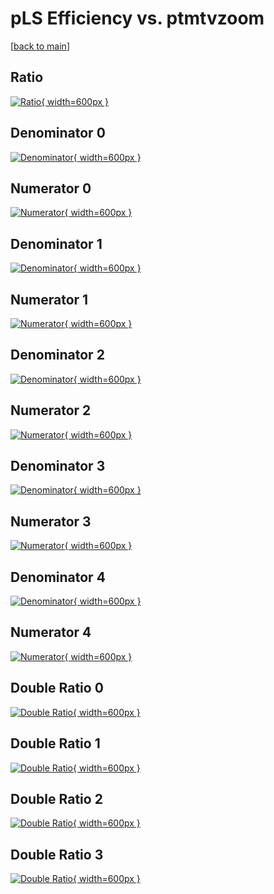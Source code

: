 # pLS Efficiency vs. ptmtvzoom

[[back to main](./)]



## Ratio

[![Ratio](../mtv/var/pLS_xtr_211_-1_eff_ptmtvzoom.png){ width=600px }](../mtv/var/pLS_xtr_211_-1_eff_ptmtvzoom.pdf)

## Denominator 0

[![Denominator](../mtv/den/pLS_xtr_211_-1_eff_ptmtvzoom_den0.png){ width=600px }](../mtv/den/pLS_xtr_211_-1_eff_ptmtvzoom_den0.pdf)

## Numerator 0

[![Numerator](../mtv/num/pLS_xtr_211_-1_eff_ptmtvzoom_num0.png){ width=600px }](../mtv/num/pLS_xtr_211_-1_eff_ptmtvzoom_num0.pdf)

## Denominator 1

[![Denominator](../mtv/den/pLS_xtr_211_-1_eff_ptmtvzoom_den1.png){ width=600px }](../mtv/den/pLS_xtr_211_-1_eff_ptmtvzoom_den1.pdf)

## Numerator 1

[![Numerator](../mtv/num/pLS_xtr_211_-1_eff_ptmtvzoom_num1.png){ width=600px }](../mtv/num/pLS_xtr_211_-1_eff_ptmtvzoom_num1.pdf)

## Denominator 2

[![Denominator](../mtv/den/pLS_xtr_211_-1_eff_ptmtvzoom_den2.png){ width=600px }](../mtv/den/pLS_xtr_211_-1_eff_ptmtvzoom_den2.pdf)

## Numerator 2

[![Numerator](../mtv/num/pLS_xtr_211_-1_eff_ptmtvzoom_num2.png){ width=600px }](../mtv/num/pLS_xtr_211_-1_eff_ptmtvzoom_num2.pdf)

## Denominator 3

[![Denominator](../mtv/den/pLS_xtr_211_-1_eff_ptmtvzoom_den3.png){ width=600px }](../mtv/den/pLS_xtr_211_-1_eff_ptmtvzoom_den3.pdf)

## Numerator 3

[![Numerator](../mtv/num/pLS_xtr_211_-1_eff_ptmtvzoom_num3.png){ width=600px }](../mtv/num/pLS_xtr_211_-1_eff_ptmtvzoom_num3.pdf)

## Denominator 4

[![Denominator](../mtv/den/pLS_xtr_211_-1_eff_ptmtvzoom_den4.png){ width=600px }](../mtv/den/pLS_xtr_211_-1_eff_ptmtvzoom_den4.pdf)

## Numerator 4

[![Numerator](../mtv/num/pLS_xtr_211_-1_eff_ptmtvzoom_num4.png){ width=600px }](../mtv/num/pLS_xtr_211_-1_eff_ptmtvzoom_num4.pdf)

## Double Ratio 0

[![Double Ratio](../mtv/ratio/pLS_xtr_211_-1_eff_ptmtvzoom_ratio0.png){ width=600px }](../mtv/ratio/pLS_xtr_211_-1_eff_ptmtvzoom_ratio0.pdf)

## Double Ratio 1

[![Double Ratio](../mtv/ratio/pLS_xtr_211_-1_eff_ptmtvzoom_ratio1.png){ width=600px }](../mtv/ratio/pLS_xtr_211_-1_eff_ptmtvzoom_ratio1.pdf)

## Double Ratio 2

[![Double Ratio](../mtv/ratio/pLS_xtr_211_-1_eff_ptmtvzoom_ratio2.png){ width=600px }](../mtv/ratio/pLS_xtr_211_-1_eff_ptmtvzoom_ratio2.pdf)

## Double Ratio 3

[![Double Ratio](../mtv/ratio/pLS_xtr_211_-1_eff_ptmtvzoom_ratio3.png){ width=600px }](../mtv/ratio/pLS_xtr_211_-1_eff_ptmtvzoom_ratio3.pdf)

